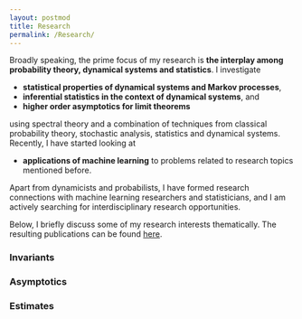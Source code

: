 ```yaml
---
layout: postmod      
title: Research              
permalink: /Research/          
---
```

Broadly speaking, the prime focus of my research is <b>the interplay among probability theory, dynamical systems and statistics</b>. I investigate 
- <b>statistical properties of dynamical systems and Markov processes</b>,
- <b>inferential statistics in the context of dynamical systems</b>, and 
- <b>higher order asymptotics for limit theorems</b>   
 
using spectral theory and a combination of techniques from classical probability theory, stochastic analysis, statistics and dynamical systems. Recently, I have started looking at      
- <b>applications of machine learning</b> to problems related to research topics mentioned before. 

Apart from dynamicists and probabilists, I have formed research connections with machine learning researchers and statisticians, and I am actively searching for interdisciplinary research opportunities.

Below, I briefly discuss some of my research interests thematically. The resulting publications can be found [here](https://kasun-fernando.github.io/personal-webpage/Publications/).

### Invariants

### Asymptotics

### Estimates


<!--
---
**Failure of Edegworth expansions in the discrete iid setting**           
<font size = "3">Collaborator: Dmitry Dolgopyat</font>
---
**Existence of Edgeworth expansions for weakly dependent random variables**          
<font size = "3">Collaborators: Carlangelo Liverani, Fran&ccedil;oise P&egrave;ne</font>
---
**Exact Large deviation asymptotics for weakly dependent random variables**           
<font size = "3">Collaborator: Pratima Hebbar</font>
---
**Adapting the bootstrap for dynamically generated data**        
<font size = "3">Collaborator: Nan Zou</font>
---
**Estimating entropy of continued fraction expansions**             
<font size = "3">Collaborators: Seulbee Lee, Stafano Marmi</font>
---
**Estimating data distirbutions via normalizing flows**            
<font size = "3">Collaborator: Sameera Ramasinghe</font>
---
**Statistics of Riemann-zeta function sampled over chaotic systems**            
<font size = "3">Collaborators: Tanja Schindler</font>
---
**Invariant measures for deterministic fast-slow systems**            
<font size = "3">Collaborator: Jacopo De Simoi</font>
---

 <details open>
<summary><b>Error terms in the local and the central limit theorem for weakly dependent random variables</b></summary>     
  
(Dynamical Systems and Stochastic Processes)<br><br>In applications, the dynamically generated data available to us are always finite-time observations. Hence, one key problem is to control the error of approximation of asymptotic behaviour. When the observations are independent identically distributed (iid), a uniform asymptotic expansion called the Edgeworth Expansion is used to describe the error of normal approximation in the Central Limit Theorem (CLT). Since sequences of experimental observations are never iid, we introduced a general theory of Edgeworth expansions for weakly dependent (possibly unbounded) random variables.<br><br>
As a direct application of this theory, we obtain error estimates of the CLTs for a large class of hyperbolic dynamical systems and Markov chains. The hyperbolic systems that we discuss like Sinai billiards and piecewise expanding maps are natural models in many applications like billiard models in optics, acoustics and classical mechanics, and expanding maps in random number generators, biological and medical models to name a few.<br><br>
There are many unsolved problems in this direction. There are interesting examples of non-Gaussian stable laws in dynamical systems. Is it possible to describe the error terms in other stable laws? Earlier, we were able to obtain exact limit theorems for random matrix product -->
